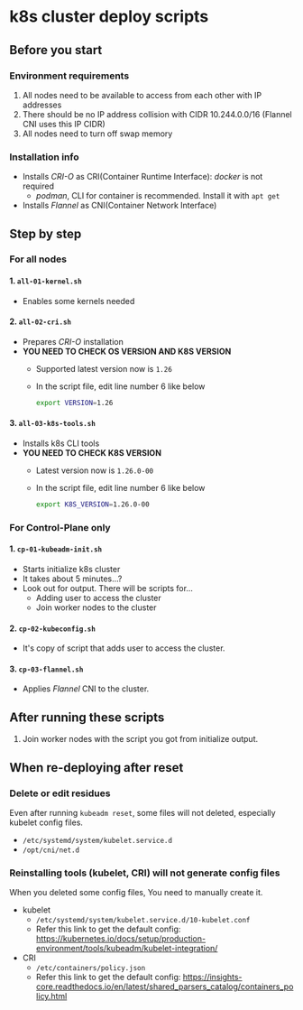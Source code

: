 # k8s cluster deploy scripts

## Before you start

### Environment requirements

1. All nodes need to be available to access from each other with IP addresses
2. There should be no IP address collision with CIDR 10.244.0.0/16 (Flannel CNI uses this IP CIDR)
3. All nodes need to turn off swap memory

### Installation info

- Installs _CRI-O_ as CRI(Container Runtime Interface): _docker_ is not required
  - _podman_, CLI for container is recommended. Install it with `apt get`
- Installs _Flannel_ as CNI(Container Network Interface)

## Step by step

### For all nodes

#### 1. `all-01-kernel.sh`

- Enables some kernels needed

#### 2. `all-02-cri.sh`

- Prepares _CRI-O_ installation
- **YOU NEED TO CHECK OS VERSION AND K8S VERSION**
  - Supported latest version now is `1.26`
  - In the script file, edit line number 6 like below

      ```bash
      export VERSION=1.26
      ```

#### 3. `all-03-k8s-tools.sh`

- Installs k8s CLI tools
- **YOU NEED TO CHECK K8S VERSION**
  - Latest version now is `1.26.0-00`
  - In the script file, edit line number 6 like below

      ```bash
      export K8S_VERSION=1.26.0-00
      ```

### For Control-Plane only

#### 1. `cp-01-kubeadm-init.sh`

- Starts initialize k8s cluster
- It takes about 5 minutes...?
- Look out for output. There will be scripts for...
  - Adding user to access the cluster
  - Join worker nodes to the cluster

#### 2. `cp-02-kubeconfig.sh`

- It's copy of script that adds user to access the cluster.

#### 3. `cp-03-flannel.sh`

- Applies _Flannel_ CNI to the cluster.

## After running these scripts

1. Join worker nodes with the script you got from initialize output.

## When re-deploying after reset

### Delete or edit residues

Even after running `kubeadm reset`, some files will not deleted, especially kubelet config files.

- `/etc/systemd/system/kubelet.service.d`
- `/opt/cni/net.d`

### Reinstalling tools (kubelet, CRI) will not generate config files

When you deleted some config files, You need to manually create it.

- kubelet
  - `/etc/systemd/system/kubelet.service.d/10-kubelet.conf`
  - Refer this link to get the default config: <https://kubernetes.io/docs/setup/production-environment/tools/kubeadm/kubelet-integration/>
- CRI
  - `/etc/containers/policy.json`
  - Refer this link to get the default config: <https://insights-core.readthedocs.io/en/latest/shared_parsers_catalog/containers_policy.html>
